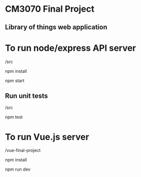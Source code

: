 # CM3070 Final Project
## Library of things web application

# To run node/express API server

/src

npm install

npm start

## Run unit tests

/src

npm test

# To run Vue.js server

/vue-final-project

npm install

npm run dev
